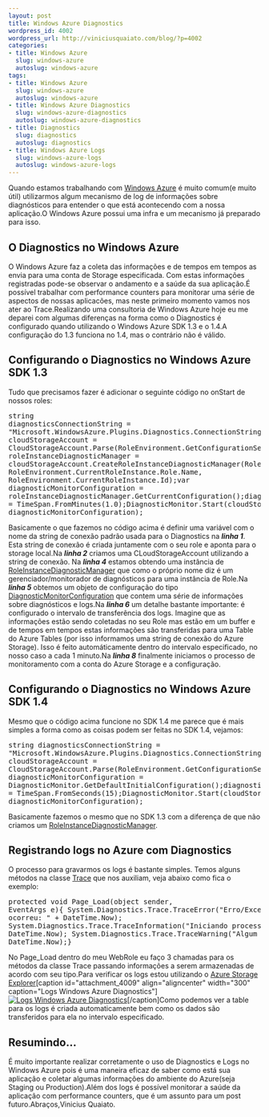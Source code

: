 ```yaml
--- 
layout: post
title: Windows Azure Diagnostics
wordpress_id: 4002
wordpress_url: http://viniciusquaiato.com/blog/?p=4002
categories: 
- title: Windows Azure
  slug: windows-azure
  autoslug: windows-azure
tags: 
- title: Windows Azure
  slug: windows-azure
  autoslug: windows-azure
- title: Windows Azure Diagnostics
  slug: windows-azure-diagnostics
  autoslug: windows-azure-diagnostics
- title: Diagnostics
  slug: diagnostics
  autoslug: diagnostics
- title: Windows Azure Logs
  slug: windows-azure-logs
  autoslug: windows-azure-logs
---
```

Quando estamos trabalhando com [Windows Azure](http://viniciusquaiato.com/blog/category/windows-azure/) é muito comum(e muito útil) utilizarmos algum mecanismo de log de informações sobre diagnósticos para entender o que está acontecendo com a nossa aplicação.O Windows Azure possui uma infra e um mecanismo já preparado para isso.

## O Diagnostics no Windows Azure
O Windows Azure faz a coleta das informações e de tempos em tempos as envia para uma conta de Storage especificada. Com estas informações registradas pode-se observar o andamento e a saúde da sua aplicação.É possível trabalhar com performance counters para monitorar uma série de aspectos de nossas aplicacões, mas neste primeiro momento vamos nos ater ao Trace.Realizando uma consultoria de Windows Azure hoje eu me deparei com algumas diferenças na forma como o Diagnostics é configurado quando utilizando o Windows Azure SDK 1.3 e o 1.4.A configuração do 1.3 funciona no 1.4, mas o contrário não é válido.

## Configurando o Diagnostics no Windows Azure SDK 1.3
Tudo que precisamos fazer é adicionar o seguinte código no onStart de nossos roles:<pre lang="csharp" line="1">string diagnosticsConnectionString = "Microsoft.WindowsAzure.Plugins.Diagnostics.ConnectionString";var cloudStorageAccount = CloudStorageAccount.Parse(RoleEnvironment.GetConfigurationSettingValue(diagnosticsConnectionString));var roleInstanceDiagnosticManager = cloudStorageAccount.CreateRoleInstanceDiagnosticManager(RoleEnvironment.DeploymentId, RoleEnvironment.CurrentRoleInstance.Role.Name, RoleEnvironment.CurrentRoleInstance.Id);var diagnosticMonitorConfiguration = roleInstanceDiagnosticManager.GetCurrentConfiguration();diagnosticMonitorConfiguration.Logs.ScheduledTransferPeriod = TimeSpan.FromMinutes(1.0);DiagnosticMonitor.Start(cloudStorageAccount, diagnosticMonitorConfiguration);</pre>Basicamente o que fazemos no código acima é definir uma variável com o nome da string de conexão padrão usada para o Diagnostics na **_linha 1_**. Esta string de conexão é criada juntamente com o seu role e aponta para o storage local.Na **_linha 2_** criamos uma CLoudStorageAccount utilizando a string de conexão. Na **_linha 4_** estamos obtendo uma instância de [RoleInstanceDiagnosticManager](http://msdn.microsoft.com/en-us/library/microsoft.windowsazure.diagnostics.management.roleinstancediagnosticmanager.aspx) que como o próprio nome diz é um gerenciador/monitorador de diagnósticos para uma instância de Role.Na **_linha 5_** obtemos um objeto de configuração do tipo [DiagnosticMonitorConfiguration](http://msdn.microsoft.com/en-us/library/ee773149.aspx) que contem uma série de informações sobre diagnósticos e logs.Na **_linha 6_** um detalhe bastante importante: é configurado o intervalo de transferência dos logs. Imagine que as informações estão sendo coletadas no seu Role mas estão em um buffer e de tempos em tempos estas informações são transferidas para uma Table do Azure Tables (por isso informamos uma string de conexão do Azure Storage). Isso é feito automáticamente dentro do intervalo especificado, no nosso caso a cada 1 minuto.Na **_linha 8_** finalmente iniciamos o processo de monitoramento com a conta do Azure Storage e a configuração.

## Configurando o Diagnostics no Windows Azure SDK 1.4
Mesmo que o código acima funcione no SDK 1.4 me parece que é mais simples a forma como as coisas podem ser feitas no SDK 1.4, vejamos:<pre lang="csharp" line="1">string diagnosticsConnectionString = "Microsoft.WindowsAzure.Plugins.Diagnostics.ConnectionString";var cloudStorageAccount = CloudStorageAccount.Parse(RoleEnvironment.GetConfigurationSettingValue(diagnosticsConnectionString));var diagnosticMonitorConfiguration = DiagnosticMonitor.GetDefaultInitialConfiguration();diagnosticMonitorConfiguration.Logs.ScheduledTransferPeriod = TimeSpan.FromSeconds(15);DiagnosticMonitor.Start(cloudStorageAccount, diagnosticMonitorConfiguration);</pre>Basicamente fazemos o mesmo que no SDK 1.3 com a diferença de que não criamos um [RoleInstanceDiagnosticManager](http://msdn.microsoft.com/en-us/library/microsoft.windowsazure.diagnostics.management.roleinstancediagnosticmanager.aspx).

## Registrando logs no Azure com Diagnostics
O processo para gravarmos os logs é bastante simples. Temos alguns métodos na classe [Trace](http://msdn.microsoft.com/pt-br/library/system.diagnostics.trace.aspx) que nos auxiliam, veja abaixo como fica o exemplo:<pre lang="csharp">protected void Page_Load(object sender, EventArgs e){    System.Diagnostics.Trace.TraceError("Erro/Exception ocorreu: " + DateTime.Now);    System.Diagnostics.Trace.TraceInformation("Iniciando processamento: " + DateTime.Now);    System.Diagnostics.Trace.TraceWarning("Algum aviso: " + DateTime.Now);}</pre>No Page_Load dentro do meu WebRole eu faço 3 chamadas para os métodos da classe Trace passando informações a serem armazenadas de acordo com seu tipo.Para verificar os logs estou utilizando o [Azure Storage Explorer](http://viniciusquaiato.com/blog/azure-storage-explorer-e-cerebrata-cloud-storage-studio/)[caption id="attachment_4009" align="aligncenter" width="300" caption="Logs Windows Azure Diagnostics"][![Logs Windows Azure Diagnostics](http://viniciusquaiato.com/blog/wp-content/uploads/2011/08/Log-Windows-Azure-Diagnostics-300x177.png "Logs Windows Azure Diagnostics")](http://viniciusquaiato.com/blog/wp-content/uploads/2011/08/Log-Windows-Azure-Diagnostics.png)[/caption]Como podemos ver a table para os logs é criada automaticamente bem como os dados são transferidos para ela no intervalo especificado.

## Resumindo...
É muito importante realizar corretamente o uso de Diagnostics e Logs no Windows Azure pois é uma maneira eficaz de saber como está sua aplicação e coletar algumas informações do ambiente do Azure(seja Staging ou Production).Além dos logs é possível monitorar a saúde da aplicação com performance counters, que é um assunto para um post futuro.Abraços,Vinicius Quaiato.
